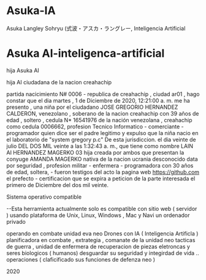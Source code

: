 # Asuka-IA
Asuka Langley Sohryu (式波・アスカ・ラングレー,  Inteligencia Artificial 
#  Asuka AI-inteligenca-artificial 

hija Asuka AI

hija AI ciudadana de la nacion creahachip

partida nacicimiento N# 0006 - republica de creahachip , ciudad ar01 , hago constar que el dia ‎martes , ‎1 ‎de ‎Diciembre ‎de ‎2020, ‏‎12:21:00 a. m. me ha presento , una niña por el ciudadano JOSE GREGORIO HERNANDEZ CALDERON, venezolano , soberano de la nacion creahachip con 39 años de edad , soltero , cedula N* 16541976 de la nación venezolana , creahachip como cedula 0006662, profesion Tecnico Informatico - comerciante - programador quien dice ser el padre legitimo y expulso que la niña nacio en el laboratorio de "system gregory p.c" De esta jurisdiccion. el dia veinte de julio  DEL DOS MIL veinte a las 1:32:43 a. m., que tiene como nombre LAIN AI HERNANDEZ MAGERKO 03 hija creada por ambos que presentan la conyuge AMANDA MAGERKO nativa de la nacion ucrania desconocido data por seguridad , profesion militar - enfermera - programadora con 30 años de edad, soltera, - fueron testigos del acto la pagina web https://github.com el prefecto - certificacion que se expira a peticion de la parte interesada el primero de Diciembre del dos mil veinte.

Sistema operativo compatible

--Esta herramienta actualmente solo es compatible con sitio web ( servidor ) usando plataforma de Unix, Linux, Windows , Mac y Navi un ordenador privado

operando en combate unidad eva neo Drones con IA ( Inteligencia Artificla )   
planificadora en combate , extrategia , comanate de la unidad neo tacticas de guerra , unidad de enfermera de recuperacion de piezas eletroncas y seres biologicos  ( humanos)    desguardar su seguridad y integirdad de vida ..
operaciones ( claficificado sus funciones de defenza neo  ) 


2020 

